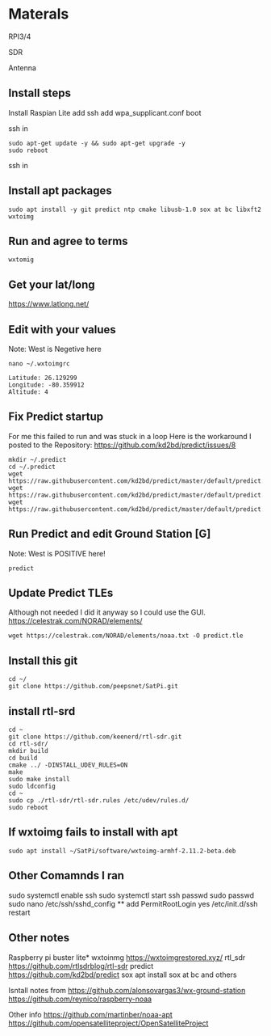 # Materals 
RPI3/4

SDR

Antenna

## Install steps

Install Raspian Lite
add ssh
add wpa_supplicant.conf
boot

ssh in

```
sudo apt-get update -y && sudo apt-get upgrade -y
sudo reboot
```

ssh in

## Install apt packages
```
sudo apt install -y git predict ntp cmake libusb-1.0 sox at bc libxft2 wxtoimg
```

## Run and agree to terms
```
wxtomig
```
## Get your lat/long
https://www.latlong.net/

## Edit with your values
Note: West is Negetive here
```
nano ~/.wxtoimgrc
```
```
Latitude: 26.129299
Longitude: -80.359912
Altitude: 4
```

## Fix Predict startup
For me this failed to run and was stuck in a loop
Here is the workaround I posted to the Repository: https://github.com/kd2bd/predict/issues/8
```
mkdir ~/.predict
cd ~/.predict
wget https://raw.githubusercontent.com/kd2bd/predict/master/default/predict.db
wget https://raw.githubusercontent.com/kd2bd/predict/master/default/predict.tle
wget https://raw.githubusercontent.com/kd2bd/predict/master/default/predict.qth
```
## Run Predict and edit Ground Station [G]
Note: West is POSITIVE here!
```
predict
```

## Update Predict TLEs
Although not needed I did it anyway so I could use the GUI.
https://celestrak.com/NORAD/elements/
```
wget https://celestrak.com/NORAD/elements/noaa.txt -O predict.tle
```

## Install this git
```
cd ~/
git clone https://github.com/peepsnet/SatPi.git
```

## install rtl-srd
```
cd ~
git clone https://github.com/keenerd/rtl-sdr.git
cd rtl-sdr/
mkdir build
cd build
cmake ../ -DINSTALL_UDEV_RULES=ON
make
sudo make install
sudo ldconfig
cd ~
sudo cp ./rtl-sdr/rtl-sdr.rules /etc/udev/rules.d/
sudo reboot
```
## If wxtoimg fails to install with apt
```
sudo apt install ~/SatPi/software/wxtoimg-armhf-2.11.2-beta.deb
```



## Other Comamnds I ran
sudo systemctl enable ssh
sudo systemctl start ssh
passwd
sudo passwd
sudo nano /etc/ssh/sshd_config
** add PermitRootLogin yes
/etc/init.d/ssh restart


## Other notes
Raspberry pi buster lite*
wxtoinmg https://wxtoimgrestored.xyz/
rtl_sdr https://github.com/rtlsdrblog/rtl-sdr
predict https://github.com/kd2bd/predict
sox apt install sox
at
bc
and others




Isntall notes from 
https://github.com/alonsovargas3/wx-ground-station
https://github.com/reynico/raspberry-noaa

Other info
https://github.com/martinber/noaa-apt
https://github.com/opensatelliteproject/OpenSatelliteProject
